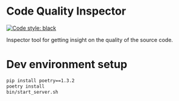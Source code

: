 # Code Quality Inspector
<a href="https://github.com/psf/black"><img alt="Code style: black" src="https://img.shields.io/badge/code%20style-black-000000.svg"></a>

Inspector tool for getting insight on the quality of the source code.

# Dev environment setup
```bash
pip install poetry==1.3.2
poetry install
bin/start_server.sh
```

